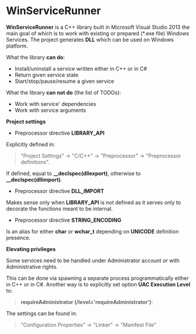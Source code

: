 WinServiceRunner
================

**WinServiceRunner** is a C++ library built in Microsoft Visual Studio 2013 the main goal of which is to work with existing or prepared (*.exe file) Windows Services. The project generates **DLL** which can be used on Windows platform.

What the library **can do**:

 * Install/uninstall a service written either in C++ or in C#
 * Return given service state
 * Start/stop/pause/resume a given service

What the library **can not do** (the list of TODOs):

 * Work with service' dependencies
 * Work with service arguments

**Project settings**

* Preprocessor directive **LIBRARY_API**  
 
Explicitly defined in: 
>"Project Settings" -> "C/C++" -> "Preprocessor" -> "Preprocessor definitions".
   
If defined, equal to **\_\_declspec(dllexport)**, otherwise to **\_\_declspec(dllimport)**.

* Preprocessor directive **DLL_IMPORT**

Makes sense only when **LIBRARY_API** is not defined as it serves only to decorate the functions meant to be internal.

* Preprocessor directive **STRING_ENCODING**

Is an alias for either **char** or **wchar_t** depending on **UNICODE** definition presence.

**Elevating privileges**

Some services need to be handled under Administrator account or with Administrative rights. 

This can be done via spawning a separate process programmatically either in C++ or in C#. Another way is to explicitly set option **UAC Execution Level** to:

> **requireAdministrator (/level='requireAdministrator')**: 

The settings can be found in:

> "Configuration Properties" -> "Linker" -> "Manifest File"

